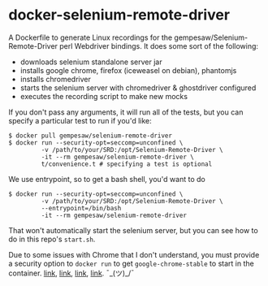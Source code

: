 # docker-selenium-remote-driver

A Dockerfile to generate Linux recordings for the
gempesaw/Selenium-Remote-Driver perl Webdriver bindings. It does some
sort of the following:

- downloads selenium standalone server jar
- installs google chrome, firefox (iceweasel on debian), phantomjs
- installs chromedriver
- starts the selenium server with chromedriver & ghostdriver configured
- executes the recording script to make new mocks

If you don't pass any arguments, it will run all of the tests, but you
can specify a particular test to run if you'd like:

    $ docker pull gempesaw/selenium-remote-driver
    $ docker run --security-opt=seccomp=unconfined \
             -v /path/to/your/SRD:/opt/Selenium-Remote-Driver \
             -it --rm gempesaw/selenium-remote-driver \
             t/convenience.t # specifying a test is optional

We use entrypoint, so to get a bash shell, you'd want to do

    $ docker run --security-opt=seccomp=unconfined \
             -v /path/to/your/SRD:/opt/Selenium-Remote-Driver \
             --entrypoint=/bin/bash
             -it --rm gempesaw/selenium-remote-driver

That won't automatically start the selenium server, but you can see
how to do in this repo's `start.sh`.

Due to some issues with Chrome that I don't understand, you must
provide a security option to `docker run` to get
`google-chrome-stable` to start in the container. [link][1],
[link][2], [link][3], [link][4]. ¯\_(ツ)_/¯

[1]: https://github.com/docker/docker/issues/1079
[2]: https://github.com/jfrazelle/dockerfiles/issues/65
[3]: https://docs.docker.com/engine/reference/run/
[4]: https://blog.samcater.com/docker-arch-linux-and-user-namespaces/
